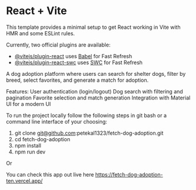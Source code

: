 # React + Vite

This template provides a minimal setup to get React working in Vite with HMR and some ESLint rules.

Currently, two official plugins are available:

- [@vitejs/plugin-react](https://github.com/vitejs/vite-plugin-react/blob/main/packages/plugin-react/README.md) uses [Babel](https://babeljs.io/) for Fast Refresh
- [@vitejs/plugin-react-swc](https://github.com/vitejs/vite-plugin-react-swc) uses [SWC](https://swc.rs/) for Fast Refresh


A dog adoption platform where users can search for shelter dogs, filter by breed, select favorites, and generate a match for adoption.


Features:
User authentication (login/logout)
Dog search with filtering and pagination
Favorite selection and match generation
Integration with Material UI for a modern UI


To run the project locally follow the following steps in git bash or a command line interface of your choosing:

1. git clone git@github.com:petekal1323/fetch-dog-adoption.git
2. cd fetch-dog-adoption
3. npm install
4. npm run dev

Or

You can check this app out live here https://fetch-dog-adoption-ten.vercel.app/

